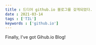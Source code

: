 ```yaml
---
title : 드디어 github.io 블로그를 갖게되었다.
date : 2021-03-14
tags : ['TIL']
keywords : ['github.io']
---
```


Finally, I've got Gihub.io Blog!
